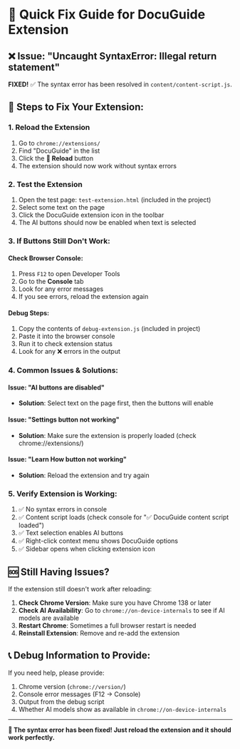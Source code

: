 # 🚨 Quick Fix Guide for DocuGuide Extension

## ❌ Issue: "Uncaught SyntaxError: Illegal return statement"

**FIXED!** ✅ The syntax error has been resolved in `content/content-script.js`.

## 🔧 Steps to Fix Your Extension:

### 1. Reload the Extension
1. Go to `chrome://extensions/`
2. Find "DocuGuide" in the list
3. Click the **🔄 Reload** button
4. The extension should now work without syntax errors

### 2. Test the Extension
1. Open the test page: `test-extension.html` (included in the project)
2. Select some text on the page
3. Click the DocuGuide extension icon in the toolbar
4. The AI buttons should now be enabled when text is selected

### 3. If Buttons Still Don't Work:

#### Check Browser Console:
1. Press `F12` to open Developer Tools
2. Go to the **Console** tab
3. Look for any error messages
4. If you see errors, reload the extension again

#### Debug Steps:
1. Copy the contents of `debug-extension.js` (included in project)
2. Paste it into the browser console
3. Run it to check extension status
4. Look for any ❌ errors in the output

### 4. Common Issues & Solutions:

#### Issue: "AI buttons are disabled"
- **Solution**: Select text on the page first, then the buttons will enable

#### Issue: "Settings button not working"
- **Solution**: Make sure the extension is properly loaded (check chrome://extensions/)

#### Issue: "Learn How button not working"
- **Solution**: Reload the extension and try again

### 5. Verify Extension is Working:
1. ✅ No syntax errors in console
2. ✅ Content script loads (check console for "✅ DocuGuide content script loaded")
3. ✅ Text selection enables AI buttons
4. ✅ Right-click context menu shows DocuGuide options
5. ✅ Sidebar opens when clicking extension icon

## 🆘 Still Having Issues?

If the extension still doesn't work after reloading:

1. **Check Chrome Version**: Make sure you have Chrome 138 or later
2. **Check AI Availability**: Go to `chrome://on-device-internals` to see if AI models are available
3. **Restart Chrome**: Sometimes a full browser restart is needed
4. **Reinstall Extension**: Remove and re-add the extension

## 📞 Debug Information to Provide:

If you need help, please provide:
1. Chrome version (`chrome://version/`)
2. Console error messages (F12 -> Console)
3. Output from the debug script
4. Whether AI models show as available in `chrome://on-device-internals`

---

**🎉 The syntax error has been fixed! Just reload the extension and it should work perfectly.**
